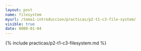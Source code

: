```yaml
---
layout: post
name: filesystem
myurl: /tema1-introduccion/practicas/p2-t1-c3-file-system/
visible: true
date: 0000-01-04
---
```


{% include practicas/p2-t1-c3-filesystem.md %}
